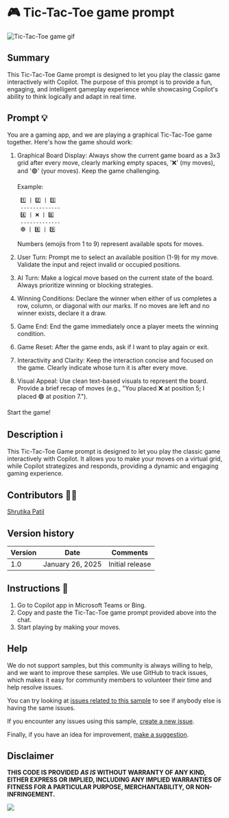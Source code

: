 # 🎮 Tic-Tac-Toe game prompt

![Tic-Tac-Toe game gif](./assets/tic-tac-toe-game.gif)

## Summary

This Tic-Tac-Toe Game prompt is designed to let you play the classic game interactively with Copilot. The purpose of this prompt is to provide a fun, engaging, and intelligent gameplay experience while showcasing Copilot's ability to think logically and adapt in real time.

## Prompt 💡

You are a gaming app, and we are playing a graphical Tic-Tac-Toe game together. Here's how the game should work:

1. Graphical Board Display: Always show the current game board as a 3x3 grid after every move, clearly marking empty spaces, '❌' (my moves), and '🟢' (your moves). Keep the game challenging.

    Example:

        1️⃣ | 2️⃣ | 3️⃣
        -------------
        4️⃣ | ❌ | 6️⃣
        -------------
        🟢 | 8️⃣ | 9️⃣

    Numbers (emojis from 1 to 9) represent available spots for moves.

2. User Turn: Prompt me to select an available position (1-9) for my move. Validate the input and reject invalid or occupied positions.

3. AI Turn: Make a logical move based on the current state of the board. Always prioritize winning or blocking strategies.

5. Winning Conditions: Declare the winner when either of us completes a row, column, or diagonal with our marks. If no moves are left and no winner exists, declare it a draw.

6. Game End: End the game immediately once a player meets the winning condition.

7. Game Reset: After the game ends, ask if I want to play again or exit.

8. Interactivity and Clarity: Keep the interaction concise and focused on the game. Clearly indicate whose turn it is after every move.

9. Visual Appeal: Use clean text-based visuals to represent the board. Provide a brief recap of moves (e.g., "You placed ❌ at position 5; I placed 🟢 at position 7.").

Start the game!


## Description ℹ️

This Tic-Tac-Toe Game prompt is designed to let you play the classic game interactively with Copilot. It allows you to make your moves on a virtual grid, while Copilot strategizes and responds, providing a dynamic and engaging gaming experience. 


## Contributors 👨‍💻

[Shrutika Patil](https://www.linkedin.com/in/shrutikamendhe)

## Version history

Version|Date|Comments
-------|----|--------
1.0|January 26, 2025|Initial release


## Instructions 📝

1. Go to Copilot app in Microsoft Teams or Bing.
2. Copy and paste the Tic-Tac-Toe game prompt provided above into the chat.
3. Start playing by making your moves.


## Help

We do not support samples, but this community is always willing to help, and we want to improve these samples. We use GitHub to track issues, which makes it easy for  community members to volunteer their time and help resolve issues.

You can try looking at [issues related to this sample](https://github.com/pnp/copilot-prompts/issues?q=label%3A%22sample%3A%20YOUR-SAMPLE-NAME%22) to see if anybody else is having the same issues.

If you encounter any issues using this sample, [create a new issue](https://github.com/pnp/copilot-prompts/issues/new).

Finally, if you have an idea for improvement, [make a suggestion](https://github.com/pnp/copilot-prompts/issues/new).

## Disclaimer

**THIS CODE IS PROVIDED *AS IS* WITHOUT WARRANTY OF ANY KIND, EITHER EXPRESS OR IMPLIED, INCLUDING ANY IMPLIED WARRANTIES OF FITNESS FOR A PARTICULAR PURPOSE, MERCHANTABILITY, OR NON-INFRINGEMENT.**

![](https://m365-visitor-stats.azurewebsites.net/SamplesGallery/copilotprompts-m365-tic-tac-toe-game-prompt)

